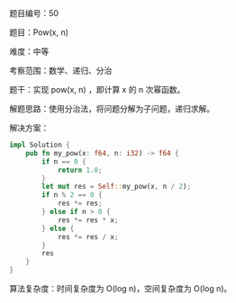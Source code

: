 题目编号：50

题目：Pow(x, n)

难度：中等

考察范围：数学、递归、分治

题干：实现 pow(x, n) ，即计算 x 的 n 次幂函数。

解题思路：使用分治法，将问题分解为子问题，递归求解。

解决方案：

```rust
impl Solution {
    pub fn my_pow(x: f64, n: i32) -> f64 {
        if n == 0 {
            return 1.0;
        }
        let mut res = Self::my_pow(x, n / 2);
        if n % 2 == 0 {
            res *= res;
        } else if n > 0 {
            res *= res * x;
        } else {
            res *= res / x;
        }
        res
    }
}
```

算法复杂度：时间复杂度为 O(log n)，空间复杂度为 O(log n)。